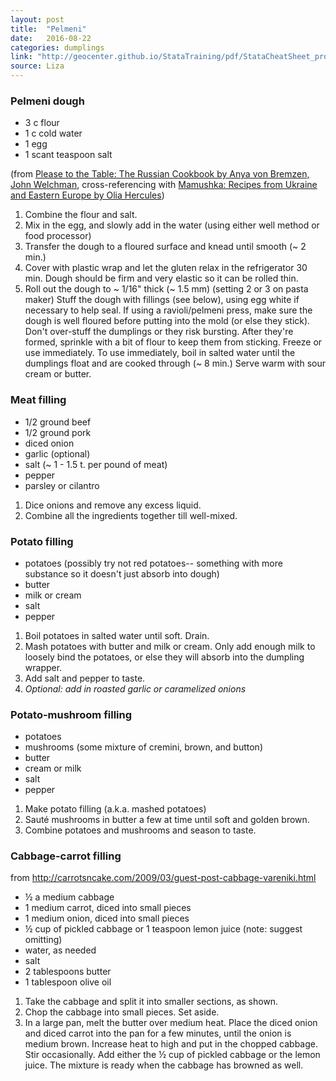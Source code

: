 ```yaml
---
layout: post
title:  "Pelmeni"
date:   2016-08-22
categories: dumplings
link: "http://geocenter.github.io/StataTraining/pdf/StataCheatSheet_programming_2016_June.pdf"
source: Liza
---
```


### Pelmeni dough
* 3 c flour
* 1 c cold water
* 1 egg
* 1 scant teaspoon salt

(from [Please to the Table: The Russian Cookbook by Anya von Bremzen, John Welchman](https://www.amazon.com/Please-Table-Anya-von-Bremzen/), cross-referencing with [Mamushka: Recipes from Ukraine and Eastern Europe by Olia Hercules](https://www.amazon.com/Mamushka-Recipes-Ukraine-Eastern-Europe))

1. Combine the flour and salt.
2. Mix in the egg, and slowly add in the water (using either well method or food processor)
3. Transfer the dough to a floured surface and knead until smooth (~ 2 min.)
4. Cover with plastic wrap and let the gluten relax in the refrigerator 30 min. Dough should be firm and very elastic so it can be rolled thin.
2. Roll out the dough to ~ 1/16" thick (~ 1.5 mm) (setting 2 or 3 on pasta maker)
Stuff the dough with fillings (see below), using egg white if necessary to help seal.  If using a ravioli/pelmeni press, make sure the dough is well floured before putting into the mold (or else they stick). Don't over-stuff the dumplings or they risk bursting. After they're formed, sprinkle with a bit of flour to keep them from sticking.
Freeze or use immediately.
To use immediately, boil in salted water until the dumplings float and are cooked through (~ 8 min.)
Serve warm with sour cream or butter.

### Meat filling
* 1/2 ground beef
* 1/2 ground pork
* diced onion
* garlic (optional)
* salt (~ 1 - 1.5 t. per pound of meat)
* pepper
* parsley or cilantro

1. Dice onions and remove any excess liquid.
2. Combine all the ingredients together till well-mixed.

### Potato filling
* potatoes (possibly try not red potatoes-- something with more substance so it doesn't just absorb into dough)
* butter
* milk or cream
* salt
* pepper

1. Boil potatoes in salted water until soft. Drain.
2. Mash potatoes with butter and milk or cream. Only add enough milk to loosely bind the potatoes, or else they will absorb into the dumpling wrapper.
3. Add salt and pepper to taste.
4. *Optional: add in roasted garlic or caramelized onions*

### Potato-mushroom filling
* potatoes
* mushrooms (some mixture of cremini, brown, and button)
* butter
* cream or milk
* salt
* pepper

1. Make potato filling (a.k.a. mashed potatoes)
2. Sauté mushrooms in butter a few at time until soft and golden brown.
3. Combine potatoes and mushrooms and season to taste.

### Cabbage-carrot filling
from http://carrotsncake.com/2009/03/guest-post-cabbage-vareniki.html

* ½ a medium cabbage
* 1 medium carrot, diced into small pieces
* 1 medium onion, diced into small pieces
* ½ cup of pickled cabbage or 1 teaspoon lemon juice (note: suggest omitting)
* water, as needed
* salt
* 2 tablespoons butter
* 1 tablespoon olive oil

1.	Take the cabbage and split it into smaller sections, as shown.
2.	Chop the cabbage into small pieces. Set aside.
3.	In a large pan, melt the butter over medium heat. Place the diced onion and diced carrot into the pan for a few minutes, until the onion is medium brown. Increase heat to high and put in the chopped cabbage. Stir occasionally. Add either the ½ cup of pickled cabbage or the lemon juice. The mixture is ready when the cabbage has browned as well.
